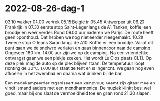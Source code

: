 # 2022-08-26-dag-1
03.10 wakker
04.00 vertrek
05.15 België in
05.45 Antwerpen uit
06.20 Frankrijk in
07.30 eerste stop Saint-Léger langs de A1 Tanken, koffie, een broodje en weer verder.
Rond 09.00 uur naderen we Parijs. De route heeft geen oponthoud. Dat hebben we nog niet eerder meegemaakt.
10.20 Tweede stop Orleans Saran langs de A10. Koffie en een broodje. Vanaf dit punt gaan we de snelweg verlaten en gaan binnendoor naar de camping. Ongeveer 180 km.
14.00 uur zijn we op de camping. Na een vriendelijke ontvangst gaan we een plekje zoeken. Het wordt Le Clos plaats CL13. Op deze plek mag de auto op de plek blijven staan.
De temperatuur loopt richting de 30°C.
17.00 uur staat de tent en is ingericht.
We gaan nog even afkoelen in het zwembad en daarna wat drinken bij de bar.

Een medekampeerder organiseert een kampvuur, neemt zijn gitaar mee en vindt iemand anders met een mondharmonica.
De muziek klinkt best wel goed, maar bij ons slaat de vermoeidheid toe en gaan rond 21.30 slapen.


